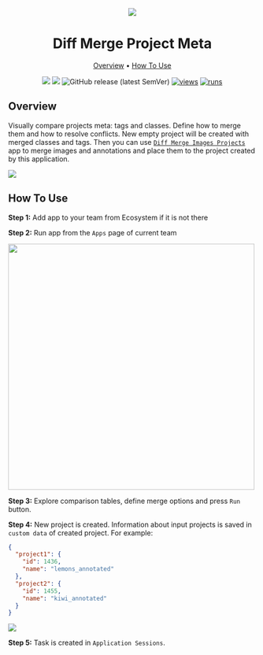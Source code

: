 <div align="center" markdown>
<img src="https://i.imgur.com/VQSbsqa.png"/>

# Diff Merge Project Meta

<p align="center">
  <a href="#Overview">Overview</a> •
  <a href="#How-To-Use">How To Use</a>
</p>


[![](https://img.shields.io/badge/supervisely-ecosystem-brightgreen)](https://ecosystem.supervise.ly/apps/diff-merge-project-meta)
[![](https://img.shields.io/badge/slack-chat-green.svg?logo=slack)](https://supervise.ly/slack)
![GitHub release (latest SemVer)](https://img.shields.io/github/v/release/supervisely-ecosystem/diff-merge-project-meta)
[![views](https://app.supervise.ly/public/api/v3/ecosystem.counters?repo=supervisely-ecosystem/diff-merge-project-meta&counter=views&label=views)](https://supervise.ly)
[![runs](https://app.supervise.ly/public/api/v3/ecosystem.counters?repo=supervisely-ecosystem/diff-merge-project-meta&counter=runs&label=runs)](https://supervise.ly)

</div>

## Overview

Visually compare projects meta: tags and classes. Define how to merge them and how to resolve conflicts. New empty project will be created with merged classes and tags. Then you can use [`Diff Merge Images Projects`](https://app.supervise.ly/ecosystem/apps/diff-merge-images-projects) app to merge images and annotations and place them to the project created by this application.

<img src="https://i.imgur.com/qjCJL5F.png"/>

## How To Use

**Step 1:** Add app to your team from Ecosystem if it is not there

**Step 2:** Run app from the `Apps` page of current team

<img src="https://i.imgur.com/QRYME1U.png" width="500px"/>

**Step 3:** Explore comparison tables, define merge options and press `Run` button.

**Step 4:** New project is created. Information about input projects is saved in `custom data` of created project. For example:

```json
{
  "project1": {
    "id": 1436,
    "name": "lemons_annotated"
  },
  "project2": {
    "id": 1455,
    "name": "kiwi_annotated"
  }
}
```

<img src="https://i.imgur.com/TR070VM.png"/>

**Step 5:** Task is created in `Application Sessions`. 
